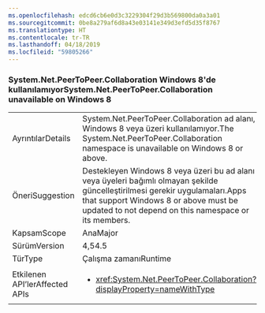 ```yaml
---
ms.openlocfilehash: edcd6cb6e0d3c3229304f29d3b569800da0a3a01
ms.sourcegitcommit: 0be8a279af6d8a43e03141e349d3efd5d35f8767
ms.translationtype: HT
ms.contentlocale: tr-TR
ms.lasthandoff: 04/18/2019
ms.locfileid: "59805266"
---
```

### <a name="systemnetpeertopeercollaboration-unavailable-on-windows-8"></a><span data-ttu-id="87537-101">System.Net.PeerToPeer.Collaboration Windows 8'de kullanılamıyor</span><span class="sxs-lookup"><span data-stu-id="87537-101">System.Net.PeerToPeer.Collaboration unavailable on Windows 8</span></span>

|   |   |
|---|---|
|<span data-ttu-id="87537-102">Ayrıntılar</span><span class="sxs-lookup"><span data-stu-id="87537-102">Details</span></span>|<span data-ttu-id="87537-103">System.Net.PeerToPeer.Collaboration ad alanı, Windows 8 veya üzeri kullanılamıyor.</span><span class="sxs-lookup"><span data-stu-id="87537-103">The System.Net.PeerToPeer.Collaboration namespace is unavailable on Windows 8 or above.</span></span>|
|<span data-ttu-id="87537-104">Öneri</span><span class="sxs-lookup"><span data-stu-id="87537-104">Suggestion</span></span>|<span data-ttu-id="87537-105">Destekleyen Windows 8 veya üzeri bu ad alanı veya üyeleri bağımlı olmayan şekilde güncelleştirilmesi gerekir uygulamaları.</span><span class="sxs-lookup"><span data-stu-id="87537-105">Apps that support Windows 8 or above must be updated to not depend on this namespace or its members.</span></span>|
|<span data-ttu-id="87537-106">Kapsam</span><span class="sxs-lookup"><span data-stu-id="87537-106">Scope</span></span>|<span data-ttu-id="87537-107">Ana</span><span class="sxs-lookup"><span data-stu-id="87537-107">Major</span></span>|
|<span data-ttu-id="87537-108">Sürüm</span><span class="sxs-lookup"><span data-stu-id="87537-108">Version</span></span>|<span data-ttu-id="87537-109">4,5</span><span class="sxs-lookup"><span data-stu-id="87537-109">4.5</span></span>|
|<span data-ttu-id="87537-110">Tür</span><span class="sxs-lookup"><span data-stu-id="87537-110">Type</span></span>|<span data-ttu-id="87537-111">Çalışma zamanı</span><span class="sxs-lookup"><span data-stu-id="87537-111">Runtime</span></span>|
|<span data-ttu-id="87537-112">Etkilenen API’ler</span><span class="sxs-lookup"><span data-stu-id="87537-112">Affected APIs</span></span>|<ul><li><xref:System.Net.PeerToPeer.Collaboration?displayProperty=nameWithType></li></ul>|
